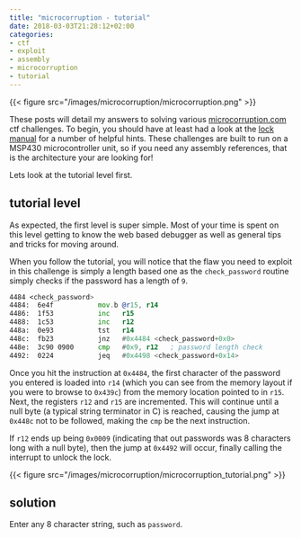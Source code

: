 ```yaml
---
title: "microcorruption - tutorial"
date: 2018-03-03T21:28:12+02:00
categories: 
- ctf
- exploit
- assembly
- microcorruption
- tutorial
---
```


{{< figure src="/images/microcorruption/microcorruption.png" >}}

These posts will detail my answers to solving various [microcorruption.com](https://microcorruption.com) ctf challenges. To begin, you should have at least had a look at the [lock manual](https://microcorruption.com/manual.pdf) for a number of helpful hints. These challenges are built to run on a MSP430 microcontroller unit, so if you need any assembly references, that is the architecture your are looking for!

Lets look at the tutorial level first.
<!--more-->

## tutorial level

As expected, the first level is super simple. Most of your time is spent on this level getting to know the web based debugger as well as general tips and tricks for moving around.

When you follow the tutorial, you will notice that the flaw you need to exploit in this challenge is simply a length based one as the `check_password` routine simply checks if the password has a length of `9`.

```asm
4484 <check_password>
4484:  6e4f           mov.b @r15, r14
4486:  1f53           inc   r15
4488:  1c53           inc   r12
448a:  0e93           tst   r14
448c:  fb23           jnz   #0x4484 <check_password+0x0>
448e:  3c90 0900      cmp   #0x9, r12   ; password length check
4492:  0224           jeq   #0x4498 <check_password+0x14>
```

Once you hit the instruction at `0x4484`, the first character of the password you entered is loaded into `r14` (which you can see from the memory layout if you were to browse to `0x439c`) from the memory location pointed to in `r15`. Next, the registers `r12` and `r15` are incremented. This will continue until a null byte (a typical string terminator in C) is reached, causing the jump at `0x448c` not to be followed, making the `cmp` be the next instruction.

If `r12` ends up being `0x0009` (indicating that out passwords was 8 characters long with a null byte), then the jump at `0x4492` will occur, finally calling the interrupt to unlock the lock.

{{< figure src="/images/microcorruption/microcorruption_tutorial.png" >}}   

## solution

Enter any 8 character string, such as `password`.
